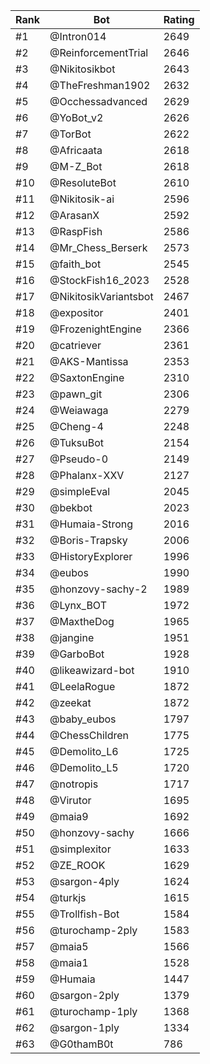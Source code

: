 Rank|Bot|Rating
---|---|---
#1|@Intron014|2649
#2|@ReinforcementTrial|2646
#3|@Nikitosikbot|2643
#4|@TheFreshman1902|2632
#5|@Occhessadvanced|2629
#6|@YoBot_v2|2626
#7|@TorBot|2622
#8|@Africaata|2618
#9|@M-Z_Bot|2618
#10|@ResoluteBot|2610
#11|@Nikitosik-ai|2596
#12|@ArasanX|2592
#13|@RaspFish|2586
#14|@Mr_Chess_Berserk|2573
#15|@faith_bot|2545
#16|@StockFish16_2023|2528
#17|@NikitosikVariantsbot|2467
#18|@expositor|2401
#19|@FrozenightEngine|2366
#20|@catriever|2361
#21|@AKS-Mantissa|2353
#22|@SaxtonEngine|2310
#23|@pawn_git|2306
#24|@Weiawaga|2279
#25|@Cheng-4|2248
#26|@TuksuBot|2154
#27|@Pseudo-0|2149
#28|@Phalanx-XXV|2127
#29|@simpleEval|2045
#30|@bekbot|2023
#31|@Humaia-Strong|2016
#32|@Boris-Trapsky|2006
#33|@HistoryExplorer|1996
#34|@eubos|1990
#35|@honzovy-sachy-2|1989
#36|@Lynx_BOT|1972
#37|@MaxtheDog|1965
#38|@jangine|1951
#39|@GarboBot|1928
#40|@likeawizard-bot|1910
#41|@LeelaRogue|1872
#42|@zeekat|1872
#43|@baby_eubos|1797
#44|@ChessChildren|1775
#45|@Demolito_L6|1725
#46|@Demolito_L5|1720
#47|@notropis|1717
#48|@Virutor|1695
#49|@maia9|1692
#50|@honzovy-sachy|1666
#51|@simplexitor|1633
#52|@ZE_ROOK|1629
#53|@sargon-4ply|1624
#54|@turkjs|1615
#55|@Trollfish-Bot|1584
#56|@turochamp-2ply|1583
#57|@maia5|1566
#58|@maia1|1528
#59|@Humaia|1447
#60|@sargon-2ply|1379
#61|@turochamp-1ply|1368
#62|@sargon-1ply|1334
#63|@G0thamB0t|786
